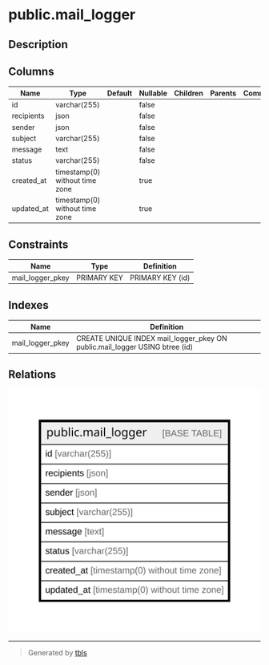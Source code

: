 # public.mail_logger

## Description

## Columns

| Name | Type | Default | Nullable | Children | Parents | Comment |
| ---- | ---- | ------- | -------- | -------- | ------- | ------- |
| id | varchar(255) |  | false |  |  |  |
| recipients | json |  | false |  |  |  |
| sender | json |  | false |  |  |  |
| subject | varchar(255) |  | false |  |  |  |
| message | text |  | false |  |  |  |
| status | varchar(255) |  | false |  |  |  |
| created_at | timestamp(0) without time zone |  | true |  |  |  |
| updated_at | timestamp(0) without time zone |  | true |  |  |  |

## Constraints

| Name | Type | Definition |
| ---- | ---- | ---------- |
| mail_logger_pkey | PRIMARY KEY | PRIMARY KEY (id) |

## Indexes

| Name | Definition |
| ---- | ---------- |
| mail_logger_pkey | CREATE UNIQUE INDEX mail_logger_pkey ON public.mail_logger USING btree (id) |

## Relations

![er](public.mail_logger.svg)

---

> Generated by [tbls](https://github.com/k1LoW/tbls)
